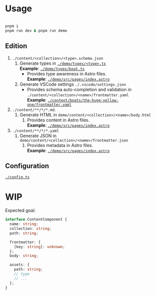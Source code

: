 # Usage

```zsh

pnpm i
pnpm run dev & pnpm run demo

```

## Edition

1. `./content/<collection>/<type>.schema.json`
   1. Generate types in [`./demo/types/<type>.ts`](./demo/types/boat.ts)  
      **Example**: [`./demo/types/boat.ts`](./demo/types/boat.ts)
      - Provides type awareness in Astro files.  
        **Example**: [`./demo/src/pages/index.astro`](./demo/src/pages/index.astro)
   2. Generate VSCode settings `./.vscode/settings.json`
      - Provides schema auto-completion and validation in `./content/<collection>/<name>/frontmatter.yaml`  
        **Example**: [`./content/boats/the-huge-yellow-one/frontmatter.yaml`](`./content/boats/the-huge-yellow-one/frontmatter.yaml`)
2. `./content/**/*/*.md`.
   1. Generate HTML in `demo/content/<collection>/<name>/body.html`
      1. Provides content in Astro files.  
         **Example**: [`./demo/src/pages/index.astro`](./demo/src/pages/index.astro)
3. `./content/**/*/*.yaml`
   1. Generate JSON in `demo/content/<collection>/<name>/frontmatter.json`
      1. Provides metadata in Astro files.  
         **Example**: [`./demo/src/pages/index.astro`](./demo/src/pages/index.astro)

## Configuration

[`./config.ts`](./config.ts)

# WIP

Expected goal:

```ts
interface ContentComponent {
  name: string;
  collection: string;
  path: string;

  frontmatter: {
    [key: string]: unknown;
  };
  body: string;

  assets: {
    path: string;
    // type
    // ...
  };
}
```
